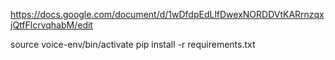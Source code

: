 https://docs.google.com/document/d/1wDfdpEdLlfDwexNORDDVtKARrnzqxjQtfFlcrvqhabM/edit


source voice-env/bin/activate
pip install -r requirements.txt
